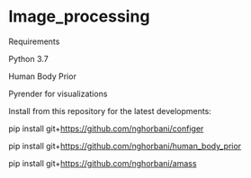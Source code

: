 # Image_processing

Requirements

Python 3.7


Human Body Prior


Pyrender for visualizations


Install from this repository for the latest developments:

pip install git+https://github.com/nghorbani/configer


pip install git+https://github.com/nghorbani/human_body_prior


pip install git+https://github.com/nghorbani/amass
